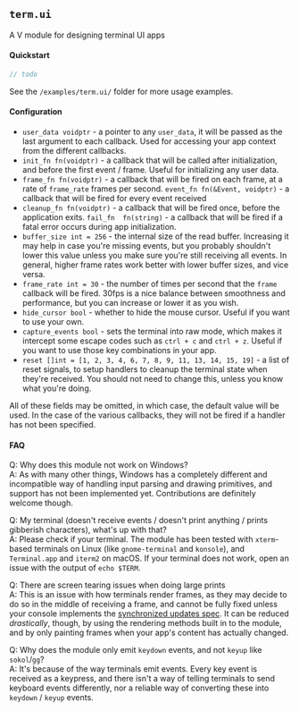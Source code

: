 ## `term.ui`

A V module for designing terminal UI apps

#### Quickstart

```v
// todo
```

See the `/examples/term.ui/` folder for more usage examples.

#### Configuration

 - `user_data voidptr` - a pointer to any `user_data`, it will be passed as the last argument to each callback. Used for accessing your app context from the different callbacks.
 - `init_fn fn(voidptr)` - a callback that will be called after initialization, and before the first event / frame. Useful for initializing any user data.
 - `frame_fn fn(voidptr)` - a callback that will be fired on each frame, at a rate of `frame_rate` frames per second.
`event_fn fn(&Event, voidptr)` - a callback that will be fired for every event received
 - `cleanup_fn fn(voidptr)` - a callback that will be fired once, before the application exits.
`fail_fn  fn(string)` - a callback that will be fired if a fatal error occurs during app initialization.
 - `buffer_size int = 256` - the internal size of the read buffer. Increasing it may help in case you're missing events, but you probably shouldn't lower this value unless you make sure you're still receiving all events. In general, higher frame rates work better with lower buffer sizes, and vice versa.
 - `frame_rate int = 30` - the number of times per second that the `frame` callback will be fired. 30fps is a nice balance between smoothness and performance, but you can increase or lower it as you wish.
 - `hide_cursor bool` - whether to hide the mouse cursor. Useful if you want to use your own.
 - `capture_events bool` - sets the terminal into raw mode, which makes it intercept some escape codes such as `ctrl + c` and `ctrl + z`. Useful if you want to use those key combinations in your app.
 - `reset []int = [1, 2, 3, 4, 6, 7, 8, 9, 11, 13, 14, 15, 19]` - a list of reset signals, to setup handlers to cleanup the terminal state when they're received. You should not need to change this, unless you know what you're doing.

All of these fields may be omitted, in which case, the default value will be used. In the case of the various callbacks, they will not be fired if a handler has not been specified.


#### FAQ

Q: Why does this module not work on Windows?  
A: As with many other things, Windows has a completely different and incompatible way of handling input parsing and drawing primitives, and support has not been implemented yet. Contributions are definitely welcome though.

Q: My terminal (doesn't receive events / doesn't print anything / prints gibberish characters), what's up with that?  
A: Please check if your terminal. The module has been tested with `xterm`-based terminals on Linux (like `gnome-terminal` and `konsole`), and `Terminal.app` and `iterm2` on macOS. If your terminal does not work, open an issue with the output of `echo $TERM`.

Q: There are screen tearing issues when doing large prints  
A: This is an issue with how terminals render frames, as they may decide to do so in the middle of receiving a frame, and cannot be fully fixed unless your console implements the [synchronized updates spec](https://gitlab.com/gnachman/iterm2/-/wikis/synchronized-updates-spec). It can be reduced *drastically*, though, by using the rendering methods built in to the module, and by only painting frames when your app's content has actually changed.

Q: Why does the module only emit `keydown` events, and not `keyup` like `sokol`/`gg`?  
A: It's because of the way terminals emit events. Every key event is received as a keypress, and there isn't a way of telling terminals to send keyboard events differently, nor a reliable way of converting these into `keydown` / `keyup` events.
